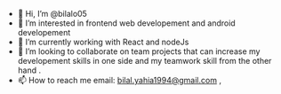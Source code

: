 - 👋 Hi, I’m @bilalo05
- 👀 I’m interested in frontend web developement and android developement 
- 🌱 I’m currently working with React and nodeJs
- 💞️ I’m looking to collaborate on team projects that can increase my developement skills in one side and my teamwork skill from the other hand . 
- 📫 How to reach me  email: bilal.yahia1994@gmail.com , 

<!---
bilalo05/bilalo05 is a ✨ special ✨ repository because its `README.md` (this file) appears on your GitHub profile.
You can click the Preview link to take a look at your changes.
--->

